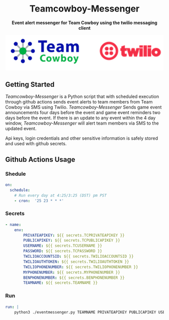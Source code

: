 <div align="center">

# Teamcowboy-Messenger

**Event alert messenger for Team Cowboy using the twilio messaging client**

<!-- ![Development Branch Status]() -->
<!-- ![Periodic External Test Status]() -->
<!-- [![PyPI version](https://badge.fury.io/py/python-teamcowboy-api.svg)](https://badge.fury.io/py/python-teamcowboy-api)
![Main Branch Status](https://github.com/KCNilssen/TeamCowboyApi-Python/actions/workflows/build-and-test.yml/badge.svg?event=push)
![PyPI - Python Version](https://img.shields.io/pypi/pyversions/python-teamcowboy-api)
![GitHub](https://img.shields.io/github/license/KCNilssen/TeamCowboyApi-Python) -->

![Logos](.github/images/tctwlogo.png)

<div align="left">

## Getting Started

*Teamcowboy-Messenger* is a Python script that with scheduled execution through github actions sends event alerts to team members from Team Cowboy via SMS using Twilio. *Teamcowboy-Messenger* Sends game event announcements four days before the event and game event reminders two days before the event. If there is an update to any event within the 4 day window, *Teamcowboy-Messenger* will alert team members via SMS to the updated event. 

Api keys, login credentials and other sensitive information is safely stored and used with github secrets.


<div align="center">


<div align="left">


## Github Actions Usage

### Shedule
```yml
on:
  schedule:
    # Run every day at 4:25/3:25 (DST) pm PST
    - cron:  '25 23 * * *'
```
### Secrets
```yml
- name: 
    env:
        PRIVATEAPIKEY: ${{ secrets.TCPRIVATEAPIKEY }}
        PUBLICAPIKEY: ${{ secrets.TCPUBLICAPIKEY }} 
        USERNAME: ${{ secrets.TCUSERNAME }}
        PASSWORD: ${{ secrets.TCPASSWORD }}
        TWILIOACCOUNTSID: ${{ secrets.TWILIOACCOUNTSID }}
        TWILIOAUTHTOKEN: ${{ secrets.TWILIOAUTHTOKEN }}
        TWILIOPHONENUMBER: ${{ secrets.TWILIOPHONENUMBER }}
        MYPHONENUMBER: ${{ secrets.MYPHONENUMBER }}
        BENPHONENUMBER: ${{ secrets.BENPHONENUMBER }}
        TEAMNAME: ${{ secrets.TEAMNAME }}
```

### Run
```yml
run: |
    python3 ./eventmessenger.py TEAMNAME PRIVATEAPIKEY PUBLICAPIKEY USERNAME PASSWORD TWILIOACCOUNTSID TWILIOAUTHTOKEN TWILIOPHONENUMBER
```